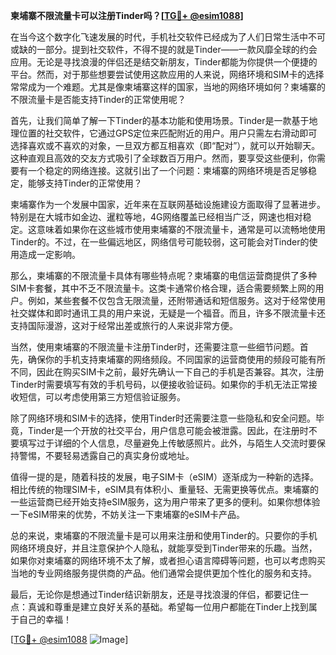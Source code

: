 **柬埔寨不限流量卡可以注册Tinder吗？[[TG💪+ @esim1088](https://t.me/s/esim1088)]**

在当今这个数字化飞速发展的时代，手机社交软件已经成为了人们日常生活中不可或缺的一部分。提到社交软件，不得不提的就是Tinder——一款风靡全球的约会应用。无论是寻找浪漫的伴侣还是结交新朋友，Tinder都能为你提供一个便捷的平台。然而，对于那些想要尝试使用这款应用的人来说，网络环境和SIM卡的选择常常成为一个难题。尤其是像柬埔寨这样的国家，当地的网络环境如何？柬埔寨的不限流量卡是否能支持Tinder的正常使用呢？

首先，让我们简单了解一下Tinder的基本功能和使用场景。Tinder是一款基于地理位置的社交软件，它通过GPS定位来匹配附近的用户。用户只需左右滑动即可选择喜欢或不喜欢的对象，一旦双方都互相喜欢（即“配对”），就可以开始聊天。这种直观且高效的交友方式吸引了全球数百万用户。然而，要享受这些便利，你需要有一个稳定的网络连接。这就引出了一个问题：柬埔寨的网络环境是否足够稳定，能够支持Tinder的正常使用？

柬埔寨作为一个发展中国家，近年来在互联网基础设施建设方面取得了显著进步。特别是在大城市如金边、暹粒等地，4G网络覆盖已经相当广泛，网速也相对稳定。这意味着如果你在这些城市使用柬埔寨的不限流量卡，通常是可以流畅地使用Tinder的。不过，在一些偏远地区，网络信号可能较弱，这可能会对Tinder的使用造成一定影响。

那么，柬埔寨的不限流量卡具体有哪些特点呢？柬埔寨的电信运营商提供了多种SIM卡套餐，其中不乏不限流量卡。这类卡通常价格合理，适合需要频繁上网的用户。例如，某些套餐不仅包含无限流量，还附带通话和短信服务。这对于经常使用社交媒体和即时通讯工具的用户来说，无疑是一个福音。而且，许多不限流量卡还支持国际漫游，这对于经常出差或旅行的人来说非常方便。

当然，使用柬埔寨的不限流量卡注册Tinder时，还需要注意一些细节问题。首先，确保你的手机支持柬埔寨的网络频段。不同国家的运营商使用的频段可能有所不同，因此在购买SIM卡之前，最好先确认一下自己的手机是否兼容。其次，注册Tinder时需要填写有效的手机号码，以便接收验证码。如果你的手机无法正常接收短信，可以考虑使用第三方短信验证服务。

除了网络环境和SIM卡的选择，使用Tinder时还需要注意一些隐私和安全问题。毕竟，Tinder是一个开放的社交平台，用户信息可能会被泄露。因此，在注册时不要填写过于详细的个人信息，尽量避免上传敏感照片。此外，与陌生人交流时要保持警惕，不要轻易透露自己的真实身份或地址。

值得一提的是，随着科技的发展，电子SIM卡（eSIM）逐渐成为一种新的选择。相比传统的物理SIM卡，eSIM具有体积小、重量轻、无需更换等优点。柬埔寨的一些运营商已经开始支持eSIM服务，这为用户带来了更多的便利。如果你想体验一下eSIM带来的优势，不妨关注一下柬埔寨的eSIM卡产品。

总的来说，柬埔寨的不限流量卡是可以用来注册和使用Tinder的。只要你的手机网络环境良好，并且注意保护个人隐私，就能享受到Tinder带来的乐趣。当然，如果你对柬埔寨的网络环境不太了解，或者担心语言障碍等问题，也可以考虑购买当地的专业网络服务提供商的产品。他们通常会提供更加个性化的服务和支持。

最后，无论你是想通过Tinder结识新朋友，还是寻找浪漫的伴侣，都要记住一点：真诚和尊重是建立良好关系的基础。希望每一位用户都能在Tinder上找到属于自己的幸福！

[[TG💪+ @esim1088](https://t.me/s/esim1088) ![Image](https://i.postimg.cc/4NQfJmqS/Snipaste-2025-05-13-00-14-12.png)]